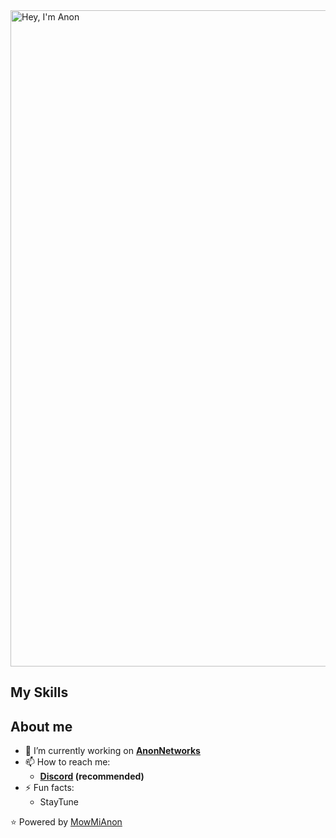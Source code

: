 <img width="1050" src="title.png" alt="Hey, I'm Anon" />

## My Skills


## About me

- 🔭 I’m currently working on  **[AnonNetworks](https://anonnetworks.pl)**
- 📫 How to reach me:
   - **[Discord](https://discord.gg/DJh7kFmKMW) (recommended)**
- ⚡ Fun facts: 
   - StayTune

:star: Powered by [MowMiAnon](https://github.com/MowMiAnon)

